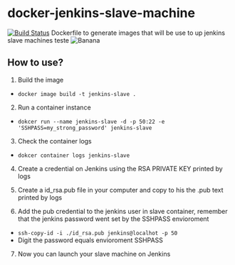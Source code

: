 # docker-jenkins-slave-machine 
[![Build Status](http://18.231.164.45:8080/job/Teste%20Github/badge/icon)](http://18.231.164.45:8080/job/Teste%20Github/)
Dockerfile to generate images that will be use to up jenkins slave machines teste
![Banana](http://18.231.164.45:8080/job/Teste%20Github/badge/icon.png)

## How to use?

1. Build the image
* `docker image build -t jenkins-slave .`
2. Run a container instance
* `dokcer run --name jenkins-slave -d -p 50:22 -e 'SSHPASS=my_strong_password' jenkins-slave`
3. Check the container logs
* `dokcer container logs jenkins-slave`
4. Create a credential on Jenkins using the RSA PRIVATE KEY printed by logs

5. Create a id_rsa.pub file in your computer and copy to his the .pub text printed by logs

6. Add the pub credential to the jenkins user in slave container, remember that the jenkins password went set by the SSHPASS envioroment
* `ssh-copy-id -i ./id_rsa.pub jenkins@localhot -p 50`
* Digit the password equals envioroment SSHPASS
7. Now you can launch your slave machine on Jenkins
